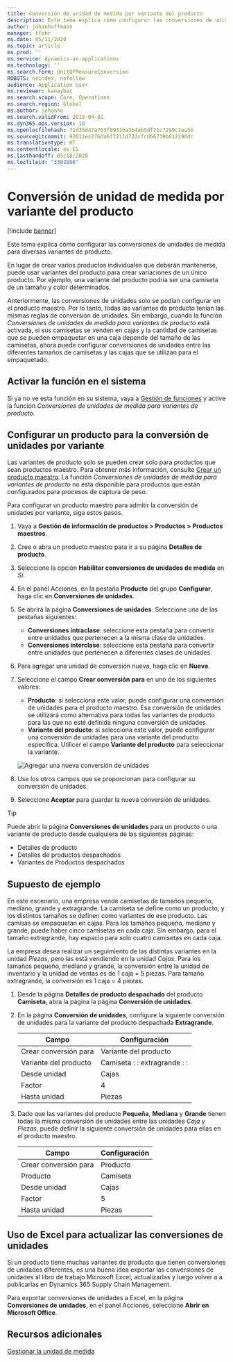 ```yaml
---
title: Conversión de unidad de medida por variante del producto
description: Este tema explica cómo configurar las conversiones de unidades de medida para variantes de producto. Incluye un ejemplo de configuración.
author: johanhoffmann
manager: tfehr
ms.date: 05/11/2020
ms.topic: article
ms.prod: ''
ms.service: dynamics-ax-applications
ms.technology: ''
ms.search.form: UnitOfMeasureConversion
ROBOTS: noindex, nofollow
audience: Application User
ms.reviewer: kamaybac
ms.search.scope: Core, Operations
ms.search.region: Global
ms.author: johanho
ms.search.validFrom: 2019-04-01
ms.dyn365.ops.version: 10
ms.openlocfilehash: 71d35d47a703f0931ba3b4ab5df21c7199c7ea5b
ms.sourcegitcommit: 92611ec276da6f7211d722cfcd66739b612296dc
ms.translationtype: HT
ms.contentlocale: es-ES
ms.lasthandoff: 05/18/2020
ms.locfileid: "3382806"
---
```

# <a name="unit-of-measure-conversion-per-product-variant"></a>Conversión de unidad de medida por variante del producto

[!include [banner](../includes/banner.md)]

Este tema explica cómo configurar las conversiones de unidades de medida para diversas variantes de producto.

En lugar de crear varios productos individuales que deberán mantenerse, puede usar variantes del producto para crear variaciones de un único producto. Por ejemplo, una variante del producto podría ser una camiseta de un tamaño y color determinados.

Anteriormente, las conversiones de unidades solo se podían configurar en el producto maestro. Por lo tanto, todas las variantes de producto tenían las mismas reglas de conversión de unidades. Sin embargo, cuando la función *Conversiones de unidades de medida para variantes de producto* está activada, si sus camisetas se venden en cajas y la cantidad de camisetas que se pueden empaquetar en una caja depende del tamaño de las camisetas, ahora puede configurar conversiones de unidades entre las diferentes tamaños de camisetas y las cajas que se utilizan para el empaquetado.

## <a name="turn-on-the-feature-in-your-system"></a>Activar la función en el sistema

Si ya no ve esta función en su sistema, vaya a [Gestión de funciones](../../fin-ops-core/fin-ops/get-started/feature-management/feature-management-overview.md) y active la función *Conversiones de unidades de medida para variantes de producto*.

## <a name="set-up-a-product-for-unit-conversion-per-variant"></a>Configurar un producto para la conversión de unidades por variante

Las variantes de producto solo se pueden crear solo para productos que sean productos maestro. Para obtener más información, consulte [Crear un producto maestro](tasks/create-product-master.md). La función *Conversiones de unidades de medida para variantes de producto* no está disponible para productos que están configurados para procesos de captura de peso.

Para configurar un producto maestro para admitir la conversión de unidades por variante, siga estos pasos.

1. Vaya a **Gestión de información de productos \> Productos \> Productos maestros**.
1. Cree o abra un producto maestro para ir a su página **Detalles de producto**.
1. Seleccione la opción **Habilitar conversiones de unidades de medida** en *Sí*.
1. En el panel Acciones, en la pestaña **Producto** del grupo **Configurar**, haga clic en **Conversiones de unidades**.
1. Se abrirá la página **Conversiones de unidades**. Seleccione una de las pestañas siguientes:

    - **Conversiones intraclase**: seleccione esta pestaña para convertir entre unidades que pertenecen a la misma clase de unidades.
    - **Conversiones interclase**: seleccione esta pestaña para convertir entre unidades que pertenecen a diferentes clases de unidades.

1. Para agregar una unidad de conversión nueva, haga clic en **Nueva**.
1. Seleccione el campo **Crear conversión para** en uno de los siguientes valores:

    - **Producto**: si selecciona este valor, puede configurar una conversión de unidades para el producto maestro. Esa conversión de unidades se utilizará como alternativa para todas las variantes de producto para las que no esté definida ninguna conversión de unidades.
    - **Variante del producto**: si selecciona este valor, puede configurar una conversión de unidades para una variante del producto específica. Utilicer el campo **Variante del producto** para seleccionar la variante.

    ![Agregar una nueva conversión de unidades](media/uom-new-conversion.png "Agregar una nueva conversión de unidades")

1. Use los otros campos que se proporcionan para configurar su conversión de unidades.
1. Seleccione **Aceptar** para guardar la nueva conversión de unidades.

> [!TIP]
> Puede abrir la página **Conversiones de unidades** para un producto o una variante de producto desde cualquiera de las siguientes páginas:
> 
> - Detalles de producto
> - Detalles de productos despachados
> - Variantes de Productos despachados

## <a name="example-scenario"></a>Supuesto de ejemplo

En este escenario, una empresa vende camisetas de tamaños pequeño, mediano, grande y extragrande. La camiseta se define como un producto, y los distintos tamaños se definen como variantes de ese producto. Las camisas se empaquetan en cajas. Para los tamaños pequeño, mediano y grande, puede haber cinco camisetas en cada caja. Sin embargo, para el tamaño extragrande, hay espacio para solo cuatro camisetas en cada caja.

La empresa desea realizar un seguimiento de las distintas variantes en la unidad *Piezas*, pero las está vendiendo en la unidad *Cajas*. Para los tamaños pequeño, mediano y grande, la conversión entre la unidad de inventario y la unidad de ventas es de 1 caja = 5 piezas. Para tamaño extragrande, la conversión es 1 caja = 4 piezas.

1. Desde la página **Detalles de producto despachado** del producto **Camiseta**, abra la página la página **Conversión de unidades**.
1. En la página **Conversión de unidades**, configure la siguiente conversión de unidades para la variante del producto despachada **Extragrande**.

    | Campo                 | Configuración                 |
    |-----------------------|-------------------------|
    | Crear conversión para | Variante del producto         |
    | Variante del producto       | Camiseta : : extragrande : : |
    | Desde unidad             | Cajas                   |
    | Factor                | 4                       |
    | Hasta unidad               | Piezas                  |

1. Dado que las variantes del producto **Pequeña**, **Mediana** y **Grande** tienen todas la misma conversión de unidades entre las unidades *Caja* y *Piezas*, puede definir la siguiente conversión de unidades para ellas en el producto maestro.

    | Campo                 | Configuración |
    |-----------------------|---------|
    | Crear conversión para | Producto |
    | Producto               | Camiseta |
    | Desde unidad             | Cajas   |
    | Factor                | 5       |
    | Hasta unidad               | Piezas  |

## <a name="using-excel-to-update-the-unit-conversions"></a>Uso de Excel para actualizar las conversiones de unidades

Si un producto tiene muchas variantes de producto que tienen conversiones de unidades diferentes, es una buena idea exportar las conversiones de unidades al libro de trabajo Microsoft Excel, actualizarlas y luego volver a a publicarlas en Dynamics 365 Supply Chain Management.

Para exportar conversiones de unidades a Excel, en la página **Conversiones de unidades**, en el panel Acciones, seleccione **Abrir en Microsoft Office**.

## <a name="additional-resources"></a>Recursos adicionales

[Gestionar la unidad de medida](tasks/manage-unit-measure.md)
